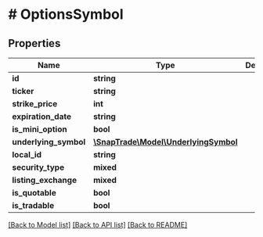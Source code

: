 # # OptionsSymbol

## Properties

Name | Type | Description | Notes
------------ | ------------- | ------------- | -------------
**id** | **string** |  | [optional]
**ticker** | **string** |  | [optional]
**strike_price** | **int** |  | [optional]
**expiration_date** | **string** |  | [optional]
**is_mini_option** | **bool** |  | [optional]
**underlying_symbol** | [**\SnapTrade\Model\UnderlyingSymbol**](UnderlyingSymbol.md) |  | [optional]
**local_id** | **string** |  | [optional]
**security_type** | **mixed** |  | [optional]
**listing_exchange** | **mixed** |  | [optional]
**is_quotable** | **bool** |  | [optional]
**is_tradable** | **bool** |  | [optional]

[[Back to Model list]](../../README.md#models) [[Back to API list]](../../README.md#endpoints) [[Back to README]](../../README.md)
